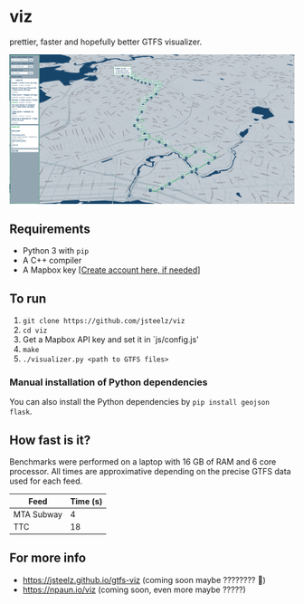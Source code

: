 # viz
prettier, faster and hopefully better GTFS visualizer.

<img src="https://raw.githubusercontent.com/jsteelz/viz/master/docs/viz-screenshot.png" width="1000" />

## Requirements

* Python 3 with `pip`
* A C++ compiler
* A Mapbox key [[Create account here, if needed](https://account.mapbox.com/auth/signup/)]

## To run

1. `git clone https://github.com/jsteelz/viz`
2. `cd viz`
3. Get a Mapbox API key and set it in `js/config.js'
4. `make`
5. `./visualizer.py <path to GTFS files>`

### Manual installation of Python dependencies
You can also install the Python dependencies by `pip install geojson flask`.

## How fast is it?

Benchmarks were performed on a laptop with 16 GB of RAM and 6 core processor. All times are approximative depending on the precise GTFS data used for each feed.

| Feed                     | Time (s) |
|--------------------------|----------|
| MTA Subway               | 4        |
| TTC                      | 18       |

## For more info
* <https://jsteelz.github.io/gtfs-viz> (coming soon maybe ???????? 🙏)
* <https://npaun.io/viz> (coming soon, even more maybe ?????)

